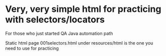 # Very, very simple html for practicing with selectors/locators
For those who just started QA Java automation path

Static html page 001selectors.html under resources/html is the one you need to use for practicing